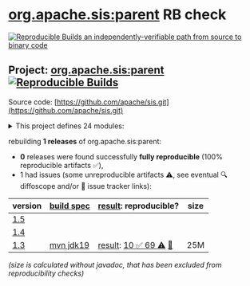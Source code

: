 [org.apache.sis:parent](https://central.sonatype.com/artifact/org.apache.sis/parent/versions) RB check
=======

[![Reproducible Builds](https://reproducible-builds.org/images/logos/rb.svg) an independently-verifiable path from source to binary code](https://reproducible-builds.org/)

## Project: [org.apache.sis:parent](https://central.sonatype.com/artifact/org.apache.sis/parent/versions) [![Reproducible Builds](https://img.shields.io/endpoint?url=https://raw.githubusercontent.com/jvm-repo-rebuild/reproducible-central/master/content/org/apache/sis/badge.json)](https://github.com/jvm-repo-rebuild/reproducible-central/blob/master/content/org/apache/sis/README.md)

Source code: [https://github.com/apache/sis.git](https://github.com/apache/sis.git)

<details><summary>This project defines 24 modules:</summary>

* [org.apache.sis.application:sis-console](https://central.sonatype.com/artifact/org.apache.sis.application/sis-console/overview)
* [org.apache.sis.application:sis-openoffice](https://central.sonatype.com/artifact/org.apache.sis.application/sis-openoffice/overview)
* [org.apache.sis.cloud:sis-cloud-aws](https://central.sonatype.com/artifact/org.apache.sis.cloud/sis-cloud-aws/overview)
* [org.apache.sis.core:sis-build-helper](https://central.sonatype.com/artifact/org.apache.sis.core/sis-build-helper/overview)
* [org.apache.sis.core:sis-feature](https://central.sonatype.com/artifact/org.apache.sis.core/sis-feature/overview)
* [org.apache.sis.core:sis-metadata](https://central.sonatype.com/artifact/org.apache.sis.core/sis-metadata/overview)
* [org.apache.sis.core:sis-portrayal](https://central.sonatype.com/artifact/org.apache.sis.core/sis-portrayal/overview)
* [org.apache.sis.core:sis-referencing](https://central.sonatype.com/artifact/org.apache.sis.core/sis-referencing/overview)
* [org.apache.sis.core:sis-referencing-by-identifiers](https://central.sonatype.com/artifact/org.apache.sis.core/sis-referencing-by-identifiers/overview)
* [org.apache.sis.core:sis-utility](https://central.sonatype.com/artifact/org.apache.sis.core/sis-utility/overview)
* [org.apache.sis.profiles:sis-french-profile](https://central.sonatype.com/artifact/org.apache.sis.profiles/sis-french-profile/overview)
* [org.apache.sis.profiles:sis-japan-profile](https://central.sonatype.com/artifact/org.apache.sis.profiles/sis-japan-profile/overview)
* [org.apache.sis.storage:sis-earth-observation](https://central.sonatype.com/artifact/org.apache.sis.storage/sis-earth-observation/overview)
* [org.apache.sis.storage:sis-geotiff](https://central.sonatype.com/artifact/org.apache.sis.storage/sis-geotiff/overview)
* [org.apache.sis.storage:sis-netcdf](https://central.sonatype.com/artifact/org.apache.sis.storage/sis-netcdf/overview)
* [org.apache.sis.storage:sis-sqlstore](https://central.sonatype.com/artifact/org.apache.sis.storage/sis-sqlstore/overview)
* [org.apache.sis.storage:sis-storage](https://central.sonatype.com/artifact/org.apache.sis.storage/sis-storage/overview)
* [org.apache.sis.storage:sis-xmlstore](https://central.sonatype.com/artifact/org.apache.sis.storage/sis-xmlstore/overview)
* [org.apache.sis:application](https://central.sonatype.com/artifact/org.apache.sis/application/overview)
* [org.apache.sis:cloud](https://central.sonatype.com/artifact/org.apache.sis/cloud/overview)
* [org.apache.sis:core](https://central.sonatype.com/artifact/org.apache.sis/core/overview)
* [org.apache.sis:parent](https://central.sonatype.com/artifact/org.apache.sis/parent/overview)
* [org.apache.sis:profiles](https://central.sonatype.com/artifact/org.apache.sis/profiles/overview)
* [org.apache.sis:storage](https://central.sonatype.com/artifact/org.apache.sis/storage/overview)
</details>

rebuilding **1 releases** of org.apache.sis:parent:
- **0** releases were found successfully **fully reproducible** (100% reproducible artifacts :white_check_mark:),
- 1 had issues (some unreproducible artifacts :warning:, see eventual :mag: diffoscope and/or :memo: issue tracker links):

| version | [build spec](/BUILDSPEC.md) | [result](https://reproducible-builds.org/docs/jvm/): reproducible? | size |
| -- | --------- | ------ | -- |
| [1.5](https://central.sonatype.com/artifact/org.apache.sis/parent/1.5/pom) | | | |
| [1.4](https://central.sonatype.com/artifact/org.apache.sis/parent/1.4/pom) | | | |
| [1.3](https://central.sonatype.com/artifact/org.apache.sis/parent/1.3/pom) | [mvn jdk19](parent-1.3.buildspec) | [result](parent-1.3.buildinfo): [10 :white_check_mark:  69 :warning:](parent-1.3.buildcompare) [:memo:](https://github.com/apache/sis/pull/36) | 25M |

<i>(size is calculated without javadoc, that has been excluded from reproducibility checks)</i>
